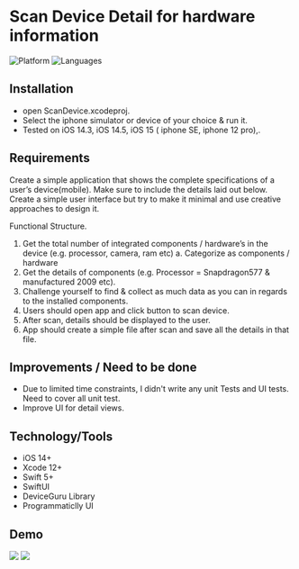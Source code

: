 # Scan Device Detail for hardware information


![Platform](https://img.shields.io/badge/Platform-iOS-orange.svg)
![Languages](https://img.shields.io/badge/Language-Swift-orange.svg)

## Installation
- open ScanDevice.xcodeproj. 
- Select the iphone simulator or device of your choice & run it. 
- Tested on iOS 14.3, iOS 14.5, iOS 15 ( iphone SE, iphone 12 pro),.


## Requirements

Create a simple application that shows the complete specifications of a user’s device(mobile). Make sure
to include the details laid out below. Create a simple user interface but try to make it minimal and use
creative approaches to design it.

Functional Structure.
1. Get the total number of integrated components / hardware’s in the device (e.g. processor,
camera, ram etc)
a. Categorize as components / hardware
2. Get the details of components (e.g. Processor = Snapdragon577 & manufactured 2009 etc).
3. Challenge yourself to find & collect as much data as you can in regards to the installed
components.
4. Users should open app and click button to scan device.
5. After scan, details should be displayed to the user.
6. App should create a simple file after scan and save all the details in that file.

    
  ## Improvements / Need to be done
- Due to limited time constraints, I didn't write any unit Tests and UI tests. Need to cover all unit test.
- Improve UI for detail views.


## Technology/Tools

- iOS 14+
- Xcode 12+
- Swift 5+
- SwiftUI
- DeviceGuru Library
- Programmaticlly UI

## Demo
![](sim1.png)
![](sim2.png)


